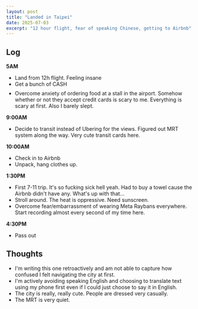 ```yaml
---
layout: post
title: "Landed in Taipei"
date: 2025-07-03
excerpt: "12 hour flight, fear of speaking Chinese, getting to Airbnb"
---
```


## Log

**5AM**
- Land from 12h flight. Feeling insane
- Get a bunch of CASH $$$$
- Overcome anxiety of ordering food at a stall in the airport. Somehow whether or not they accept credit cards is scary to me. Everything is scary at first. Also I barely slept.

**9:00AM**
- Decide to transit instead of Ubering for the views. Figured out MRT system along the way. Very cute transit cards here.

**10:00AM**
- Check in to Airbnb
- Unpack, hang clothes up.

**1:30PM**
- First 7-11 trip. It's so fucking sick hell yeah. Had to buy a towel cause the Airbnb didn't have any. What's up with that...
- Stroll around. The heat is oppressive. Need sunscreen.
- Overcome fear/embarrassment of wearing Meta Raybans everywhere. Start recording almost every second of my time here.

**4:30PM**
- Pass out

## Thoughts
- I'm writing this one retroactively and am not able to capture how confused I felt navigating the city at first.
- I'm actively avoiding speaking English and choosing to translate text using my phone first even if I could just choose to say it in English.
- The city is really, really cute. People are dressed very casually.
- The MRT is very quiet.